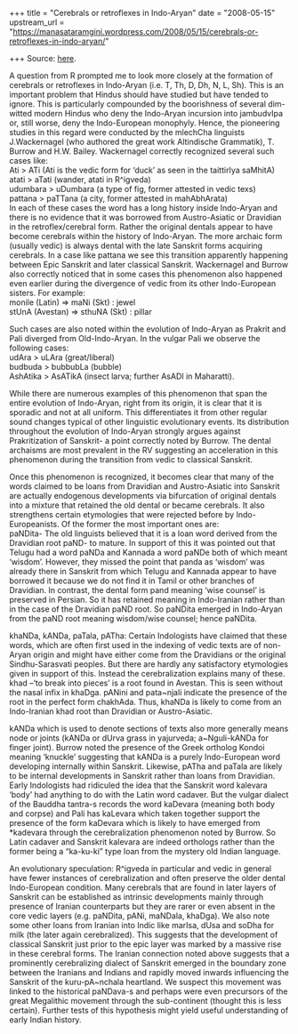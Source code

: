 +++
title = "Cerebrals or retroflexes in Indo-Aryan"
date = "2008-05-15"
upstream_url = "https://manasataramgini.wordpress.com/2008/05/15/cerebrals-or-retroflexes-in-indo-aryan/"

+++
Source: [here](https://manasataramgini.wordpress.com/2008/05/15/cerebrals-or-retroflexes-in-indo-aryan/).

A question from R prompted me to look more closely at the formation of
cerebrals or retroflexes in Indo-Aryan (i.e. T, Th, D, Dh, N, L, Sh).
This is an important problem that Hindus should have studied but have
tended to ignore. This is particularly compounded by the boorishness of
several dim-witted modern Hindus who deny the Indo-Aryan incursion into
jambudvIpa or, still worse, deny the Indo-European monophyly. Hence, the
pioneering studies in this regard were conducted by the mlechCha
linguists J.Wackernagel (who authored the great work Altindische
Grammatik), T. Burrow and H.W. Bailey. Wackernagel correctly recognized
several such cases like:  
Ati \> ATi (Ati is the vedic form for ‘duck’ as seen in the taittirIya
saMhitA)  
atati \> aTati (wander, atati in R^igveda)  
udumbara \> uDumbara (a type of fig, former attested in vedic texs)  
pattana \> paTTana (a city, former attested in mahAbhArata)  
In each of these cases the word has a long history inside Indo-Aryan and
there is no evidence that it was borrowed from Austro-Asiatic or
Dravidian in the retroflex/cerebral form. Rather the original dentals
appear to have become cerebrals within the history of Indo-Aryan. The
more archaic form (usually vedic) is always dental with the late
Sanskrit forms acquiring cerebrals. In a case like pattana we see this
transition apparently happening between Epic Sanskrit and later
classical Sanskrit. Wackernagel and Burrow also correctly noticed that
in some cases this phenomenon also happened even earlier during the
divergence of vedic from its other Indo-European sisters. For example:  
monile (Latin) => maNi (Skt) : jewel  
stUnA (Avestan) => sthuNA (Skt) : pillar

Such cases are also noted within the evolution of Indo-Aryan as Prakrit
and Pali diverged from Old-Indo-Aryan. In the vulgar Pali we observe the
following cases:  
udAra \> uLAra (great/liberal)  
budbuda \> bubbubLa (bubble)  
AshAtika \> AsATikA (insect larva; further AsADI in Maharatti).

While there are numerous examples of this phenomenon that span the
entire evolution of Indo-Aryan, right from its origin, it is clear that
it is sporadic and not at all uniform. This differentiates it from other
regular sound changes typical of other linguistic evolutionary events.
Its distribution throughout the evolution of Indo-Aryan strongly argues
against Prakritization of Sanskrit- a point correctly noted by Burrow.
The dental archaisms are most prevalent in the RV suggesting an
acceleration in this phenomenon during the transition from vedic to
classical Sanskrit.

Once this phenomenon is recognized, it becomes clear that many of the
words claimed to be loans from Dravidian and Austro-Asiatic into
Sanskrit are actually endogenous developments via bifurcation of
original dentals into a mixture that retained the old dental or became
cerebrals. It also strengthens certain etymologies that were rejected
before by Indo-Europeanists. Of the former the most important ones
are:  
paNDita- The old linguists believed that it is a loan word derived from
the Dravidian root paND- to mature. In support of this it was pointed
out that Telugu had a word paNDa and Kannada a word paNDe both of which
meant ‘wisdom’. However, they missed the point that panda as ‘wisdom’
was already there in Sanskrit from which Telugu and Kannada appear to
have borrowed it because we do not find it in Tamil or other branches of
Dravidian. In contrast, the dental form pand meaning ‘wise counsel’ is
preserved in Persian. So it has retained meaning in Indo-Iranian rather
than in the case of the Dravidian paND root. So paNDita emerged in
Indo-Aryan from the paND root meaning wisdom/wise counsel; hence
paNDita.

khaNDa, kANDa, paTala, pATha: Certain Indologists have claimed that
these words, which are often first used in the indexing of vedic texts
are of non-Aryan origin and might have either come from the Dravidians
or the original Sindhu-Sarasvati peoples. But there are hardly any
satisfactory etymologies given in support of this. Instead the
cerebralization explains many of these. khad –‘to break into pieces’ is
a root found in Avestan. This is seen without the nasal infix in khaDga.
pANini and pata\~njali indicate the presence of the root in the perfect
form chakhAda. Thus, khaNDa is likely to come from an Indo-Iranian khad
root than Dravidian or Austro-Asiatic.

kANDa which is used to denote sections of texts also more generally
means node or joints (kANDa or dUrva grass in yajurveda; a\~Nguli-kANDa
for finger joint). Burrow noted the presence of the Greek ortholog
Kondoi meaning ‘knuckle’ suggesting that kANDa is a purely Indo-European
word developing internally within Sanskrit. Likewise, pATha and paTala
are likely to be internal developments in Sanskrit rather than loans
from Dravidian.  
Early Indologists had ridiculed the idea that the Sanskrit word kalevara
‘body’ had anything to do with the Latin word cadaver. But the vulgar
dialect of the Bauddha tantra-s records the word kaDevara (meaning both
body and corpse) and Pali has kaLevara which taken together support the
presence of the form kaDevara which is likely to have emerged from
\*kadevara through the cerebralization phenomenon noted by Burrow. So
Latin cadaver and Sanskrit kalevara are indeed orthologs rather than the
former being a “ka-ku-ki” type loan from the mystery old Indian
language.

An evolutionary speculation: R^igveda in particular and vedic in general
have fewer instances of cerebralization and often preserve the older
dental Indo-European condition. Many cerebrals that are found in later
layers of Sanskrit can be established as intrinsic developments mainly
through presence of Iranian counterparts but they are rarer or even
absent in the core vedic layers (e.g. paNDita, pANi, maNDala, khaDga).
We also note some other loans from Iranian into Indic like marIsa, dUsa
and soDha for milk (the later again cerebralized). This suggests that
the development of classical Sanskrit just prior to the epic layer was
marked by a massive rise in these cerebral forms. The Iranian connection
noted above suggests that a prominently cerebralizing dialect of
Sanskrit emerged in the boundary zone between the Iranians and Indians
and rapidly moved inwards influencing the Sanskrit of the
kuru-pA\~nchala heartland. We suspect this movement was linked to the
historical paNDava-s and perhaps were even precursors of the great
Megalithic movement through the sub-continent (thought this is less
certain). Further tests of this hypothesis might yield useful
understanding of early Indian history.

